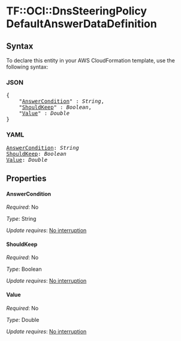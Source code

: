 # TF::OCI::DnsSteeringPolicy DefaultAnswerDataDefinition

## Syntax

To declare this entity in your AWS CloudFormation template, use the following syntax:

### JSON

<pre>
{
    "<a href="#answercondition" title="AnswerCondition">AnswerCondition</a>" : <i>String</i>,
    "<a href="#shouldkeep" title="ShouldKeep">ShouldKeep</a>" : <i>Boolean</i>,
    "<a href="#value" title="Value">Value</a>" : <i>Double</i>
}
</pre>

### YAML

<pre>
<a href="#answercondition" title="AnswerCondition">AnswerCondition</a>: <i>String</i>
<a href="#shouldkeep" title="ShouldKeep">ShouldKeep</a>: <i>Boolean</i>
<a href="#value" title="Value">Value</a>: <i>Double</i>
</pre>

## Properties

#### AnswerCondition

_Required_: No

_Type_: String

_Update requires_: [No interruption](https://docs.aws.amazon.com/AWSCloudFormation/latest/UserGuide/using-cfn-updating-stacks-update-behaviors.html#update-no-interrupt)

#### ShouldKeep

_Required_: No

_Type_: Boolean

_Update requires_: [No interruption](https://docs.aws.amazon.com/AWSCloudFormation/latest/UserGuide/using-cfn-updating-stacks-update-behaviors.html#update-no-interrupt)

#### Value

_Required_: No

_Type_: Double

_Update requires_: [No interruption](https://docs.aws.amazon.com/AWSCloudFormation/latest/UserGuide/using-cfn-updating-stacks-update-behaviors.html#update-no-interrupt)

